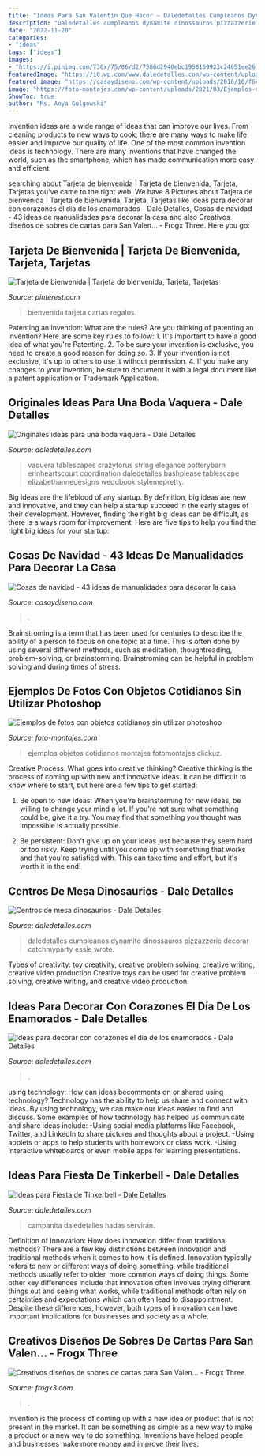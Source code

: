 ```yaml
---
title: "Ideas Para San Valentín Que Hacer ~ Daledetalles Cumpleanos Dynamite Dinossauros Pizzazzerie Decorar Catchmyparty Essie Wrote"
description: "Daledetalles cumpleanos dynamite dinossauros pizzazzerie decorar catchmyparty essie wrote"
date: "2022-11-20"
categories:
- "ideas"
tags: ["ideas"]
images:
- "https://i.pinimg.com/736x/75/86/d2/7586d2940ebc1958159923c24651ee26.jpg"
featuredImage: "https://i0.wp.com/www.daledetalles.com/wp-content/uploads/2016/03/centro-de-mesa-dinosaurios11.jpg"
featured_image: "https://casaydiseno.com/wp-content/uploads/2016/10/f6cf93beb1eb2689e763ad6cf83085c4.jpg"
image: "https://foto-montajes.com/wp-content/uploads/2021/03/Ejemplos-de-fotos-con-objetos-citidianos-sin-utilizar-photoshop-11.jpg"
ShowToc: true
author: "Ms. Anya Gulgowski"
---
```



Invention ideas are a wide range of ideas that can improve our lives. From cleaning products to new ways to cook, there are many ways to make life easier and improve our quality of life. One of the most common invention ideas is technology. There are many inventions that have changed the world, such as the smartphone, which has made communication more easy and efficient.

	

		
searching about Tarjeta de bienvenida | Tarjeta de bienvenida, Tarjeta, Tarjetas you've came to the right web. We have 8 Pictures about Tarjeta de bienvenida | Tarjeta de bienvenida, Tarjeta, Tarjetas like Ideas para decorar con corazones el día de los enamorados - Dale Detalles, Cosas de navidad - 43 ideas de manualidades para decorar la casa and also Creativos diseños de sobres de cartas para San Valen... - Frogx Three. Here you go:
		
    
## Tarjeta De Bienvenida | Tarjeta De Bienvenida, Tarjeta, Tarjetas

<img loading=lazy src="https://i.pinimg.com/736x/75/86/d2/7586d2940ebc1958159923c24651ee26.jpg" onerror="this.onerror=null;this.src='https://tse1.mm.bing.net/th?id=OIP.Fh7nTifIhT46QWXXzcQvhgHaJ3&amp;pid=15.1';" alt="Tarjeta de bienvenida | Tarjeta de bienvenida, Tarjeta, Tarjetas">

_Source: pinterest.com_

>bienvenida tarjeta cartas regalos. 

	

Patenting an invention: What are the rules?
Are you thinking of patenting an invention? Here are some key rules to follow: 1. It's important to have a good idea of what you're Patenting. 
2. To be sure your invention is exclusive, you need to create a good reason for doing so. 
3. If your invention is not exclusive, it's up to others to use it without permission. 4. If you make any changes to your invention, be sure to document it with a legal document like a patent application or Trademark Application. 
    
## Originales Ideas Para Una Boda Vaquera - Dale Detalles

<img loading=lazy src="https://i2.wp.com/www.daledetalles.com/wp-content/uploads/2016/08/boda-vaquera15.jpg" onerror="this.onerror=null;this.src='https://tse2.mm.bing.net/th?id=OIP.pIn3yDoy6qViG6udvAyqCAHaKH&amp;pid=15.1';" alt="Originales ideas para una boda vaquera - Dale Detalles">

_Source: daledetalles.com_

>vaquera tablescapes crazyforus string elegance potterybarn erinheartscourt coordination daledetalles bashplease tablescape elizabethannedesigns weddbook stylemepretty. 

	

Big ideas are the lifeblood of any startup. By definition, big ideas are new and innovative, and they can help a startup succeed in the early stages of their development. However, finding the right big ideas can be difficult, as there is always room for improvement. Here are five tips to help you find the right big ideas for your startup: 

    
## Cosas De Navidad - 43 Ideas De Manualidades Para Decorar La Casa

<img loading=lazy src="https://casaydiseno.com/wp-content/uploads/2016/10/f6cf93beb1eb2689e763ad6cf83085c4.jpg" onerror="this.onerror=null;this.src='https://tse4.mm.bing.net/th?id=OIP.J6JD5ORgj8uo5jdJ4nzxiQHaJ3&amp;pid=15.1';" alt="Cosas de navidad - 43 ideas de manualidades para decorar la casa">

_Source: casaydiseno.com_

>. 

	

Brainstroming is a term that has been used for centuries to describe the ability of a person to focus on one topic at a time. This is often done by using several different methods, such as meditation, thoughtreading, problem-solving, or brainstorming. Brainstroming can be helpful in problem solving and during times of stress.

    
## Ejemplos De Fotos Con Objetos Cotidianos Sin Utilizar Photoshop

<img loading=lazy src="https://foto-montajes.com/wp-content/uploads/2021/03/Ejemplos-de-fotos-con-objetos-citidianos-sin-utilizar-photoshop-11.jpg" onerror="this.onerror=null;this.src='https://tse4.mm.bing.net/th?id=OIP.uo8cdVT8RBQpP-0w89EesgHaIp&amp;pid=15.1';" alt="Ejemplos de fotos con objetos cotidianos sin utilizar photoshop">

_Source: foto-montajes.com_

>ejemplos objetos cotidianos montajes fotomontajes clickuz. 

	

Creative Process: What goes into creative thinking?
Creative thinking is the process of coming up with new and innovative ideas. It can be difficult to know where to start, but here are a few tips to get started: 
1. Be open to new ideas: When you're brainstorming for new ideas, be willing to change your mind a lot. If you're not sure what something could be, give it a try. You may find that something you thought was impossible is actually possible. 

2. Be persistent: Don't give up on your ideas just because they seem hard or too risky. Keep trying until you come up with something that works and that you're satisfied with. This can take time and effort, but it's worth it in the end! 


    
## Centros De Mesa Dinosaurios - Dale Detalles

<img loading=lazy src="https://i0.wp.com/www.daledetalles.com/wp-content/uploads/2016/03/centro-de-mesa-dinosaurios11.jpg" onerror="this.onerror=null;this.src='https://tse1.mm.bing.net/th?id=OIP.hDBxRoGXUUPDOyEErclpSQHaLK&amp;pid=15.1';" alt="Centros de mesa dinosaurios - Dale Detalles">

_Source: daledetalles.com_

>daledetalles cumpleanos dynamite dinossauros pizzazzerie decorar catchmyparty essie wrote. 

	

Types of creativity: toy creativity, creative problem solving, creative writing, creative video production
Creative toys can be used for creative problem solving, creative writing, and creative video production.

    
## Ideas Para Decorar Con Corazones El Día De Los Enamorados - Dale Detalles

<img loading=lazy src="https://www.daledetalles.com/wp-content/uploads/2018/02/decoracion-con-corazones26-768x1024.jpg" onerror="this.onerror=null;this.src='https://tse2.mm.bing.net/th?id=OIP.HDuYjJdbqKB12UsuBd6HUwHaJ4&amp;pid=15.1';" alt="Ideas para decorar con corazones el día de los enamorados - Dale Detalles">

_Source: daledetalles.com_

>. 

	

using technology: How can ideas becomments on or shared using technology?
Technology has the ability to help us share and connect with ideas. By using technology, we can make our ideas easier to find and discuss. Some examples of how technology has helped us communicate and share ideas include: 
-Using social media platforms like Facebook, Twitter, and LinkedIn to share pictures and thoughts about a project. 
-Using applets or apps to help students with homework or class work. 
-Using interactive whiteboards or even mobile apps for learning presentations.

    
## Ideas Para Fiesta De Tinkerbell - Dale Detalles

<img loading=lazy src="https://i1.wp.com/www.daledetalles.com/wp-content/uploads/2015/06/fiesta-tinkerbell10.jpg?resize=562%2C749" onerror="this.onerror=null;this.src='https://tse3.mm.bing.net/th?id=OIP.zpdoWt94zqguLX463Bo92gHaJ3&amp;pid=15.1';" alt="Ideas para Fiesta de Tinkerbell - Dale Detalles">

_Source: daledetalles.com_

>campanita daledetalles hadas servirán. 

	

Definition of Innovation: How does innovation differ from traditional methods?
There are a few key distinctions between innovation and traditional methods when it comes to how it is defined. Innovation typically refers to new or different ways of doing something, while traditional methods usually refer to older, more common ways of doing things. Some other key differences include that innovation often involves trying different things out and seeing what works, while traditional methods often rely on certainties and expectations which can often lead to disappointment. Despite these differences, however, both types of innovation can have important implications for businesses and society as a whole.

    
## Creativos Diseños De Sobres De Cartas Para San Valen... - Frogx Three

<img loading=lazy src="https://www.frogx3.com/wp-content/uploads/2017/01/Diseños-de-sobres-para-san-valentin-7.jpg" onerror="this.onerror=null;this.src='https://tse2.mm.bing.net/th?id=OIP.yTsdo3GHtxD3iBYzyIwS2AHaLb&amp;pid=15.1';" alt="Creativos diseños de sobres de cartas para San Valen... - Frogx Three">

_Source: frogx3.com_

>. 

	

Invention is the process of coming up with a new idea or product that is not present in the market. It can be something as simple as a new way to make a product or a new way to do something. Inventions have helped people and businesses make more money and improve their lives.

